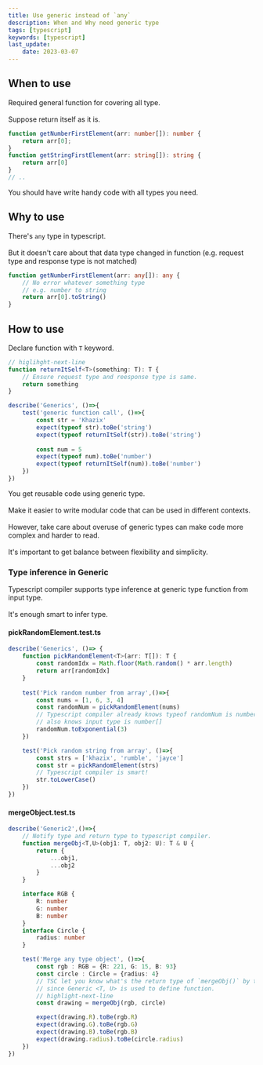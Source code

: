 ```yaml
---
title: Use generic instead of `any`
description: When and Why need generic type
tags: [typescript]
keywords: [typescript]
last_update:
    date: 2023-03-07
---
```


## When to use
Required general function for covering all type. <br></br>
Suppose return itself as it is. 
```typescript
function getNumberFirstElement(arr: number[]): number {
    return arr[0];
}
function getStringFirstElement(arr: string[]): string {
    return arr[0]
}
// ..
```
You should have write handy code with all types you need.

## Why to use
There's `any` type in typescript. <br></br>
But it doesn't care about that data type changed in function (e.g. request type and response type is not matched)

```typescript
function getNumberFirstElement(arr: any[]): any {
    // No error whatever something type
    // e.g. number to string
    return arr[0].toString()
}
```

## How to use
Declare function with `T` keyword.

```typescript
// higlihght-next-line
function returnItSelf<T>(something: T): T {
    // Ensure request type and reesponse type is same.
    return something
}

describe('Generics', ()=>{
    test('generic function call', ()=>{
        const str = 'Khazix'
        expect(typeof str).toBe('string')
        expect(typeof returnItSelf(str)).toBe('string')
        
        const num = 5
        expect(typeof num).toBe('number')
        expect(typeof returnItSelf(num)).toBe('number')
    })
})
```

You get reusable code using generic type. <br></br>
Make it easier to write modular code that can be used in different contexts. <br></br>
However, take care about overuse of generic types can make code more complex and harder to read. <br></br>
It's important to get balance between flexibility and simplicity.


### Type inference in Generic
Typescript compiler supports type inference at generic type function from input type. <br></br>
It's enough smart to infer type.

#### pickRandomElement.test.ts
```typescript
describe('Generics', ()=> {
    function pickRandomElement<T>(arr: T[]): T {
        const randomIdx = Math.floor(Math.random() * arr.length)
        return arr[randomIdx]
    }
    
    test('Pick random number from array',()=>{
        const nums = [1, 6, 3, 4]
        const randomNum = pickRandomElement(nums)
        // Typescript compiler already knows typeof randomNum is number
        // also knows input type is number[]
        randomNum.toExponential(3)
    })

    test('Pick random string from array', ()=>{
        const strs = ['khazix', 'rumble', 'jayce']
        const str = pickRandomElement(strs)
        // Typescript compiler is smart!
        str.toLowerCase()
    })
})
```
#### mergeObject.test.ts
```typescript
describe('Generic2',()=>{
    // Notify type and return type to typescript compiler.
    function mergeObj<T,U>(obj1: T, obj2: U): T & U {
        return {
            ...obj1,
            ...obj2
        }
    }

    interface RGB {
        R: number
        G: number
        B: number
    }
    interface Circle {
        radius: number
    }

    test('Merge any type object', ()=>{
        const rgb : RGB = {R: 221, G: 15, B: 93}
        const circle : Circle = {radius: 4}
        // TSC let you know what's the return type of `mergeObj()` by type inference
        // since Generic <T, U> is used to define function. 
        // highlight-next-line
        const drawing = mergeObj(rgb, circle)

        expect(drawing.R).toBe(rgb.R)
        expect(drawing.G).toBe(rgb.G)
        expect(drawing.B).toBe(rgb.B)
        expect(drawing.radius).toBe(circle.radius)
    })
})
```


